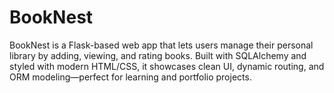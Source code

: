 # BookNest
BookNest is a Flask-based web app that lets users manage their personal library by adding, viewing, and rating books. Built with SQLAlchemy and styled with modern HTML/CSS, it showcases clean UI, dynamic routing, and ORM modeling—perfect for learning and portfolio projects.
